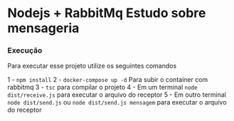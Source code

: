 # Nodejs + RabbitMq Estudo sobre mensageria

### Execução

Para executar esse projeto utilize os seguintes comandos

1 - `npm install`
2 - `docker-compose up -d` Para subir o container com rabbitmq
3 - `tsc` para compilar o projeto
4 - Em um terminal `node dist/receive.js` para executar o arquivo do receptor
5 - Em outro terminal `node dist/send.js` ou `node dist/send.js mensagem` para executar o arquivo do receptor